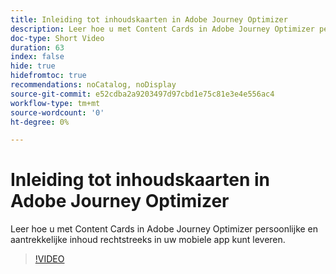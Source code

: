 ```yaml
---
title: Inleiding tot inhoudskaarten in Adobe Journey Optimizer
description: Leer hoe u met Content Cards in Adobe Journey Optimizer persoonlijke en aantrekkelijke inhoud rechtstreeks in uw mobiele app kunt leveren.
doc-type: Short Video
duration: 63
index: false
hide: true
hidefromtoc: true
recommendations: noCatalog, noDisplay
source-git-commit: e52cdba2a9203497d97cbd1e75c81e3e4e556ac4
workflow-type: tm+mt
source-wordcount: '0'
ht-degree: 0%

---
```



# Inleiding tot inhoudskaarten in Adobe Journey Optimizer

Leer hoe u met Content Cards in Adobe Journey Optimizer persoonlijke en aantrekkelijke inhoud rechtstreeks in uw mobiele app kunt leveren.

<!-- 62_S603_3442534_62_introduction-to-content-cards-in-adobe-journey-optimizer -->
>[!VIDEO](https://video.tv.adobe.com/v/3458206/?learn=on&enablevpops=true)
